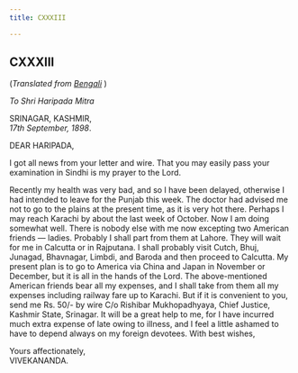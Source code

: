 ```yaml
---
title: CXXXIII

---
```





  

  


## CXXXIII

(*Translated from [Bengali](b8411e8133.pdf)* )

*To Shri Haripada Mitra*

SRINAGAR, KASHMIR,  
*17th September, 1898*.

DEAR HARIPADA,

I got all news from your letter and wire. That you may easily pass your
examination in Sindhi is my prayer to the Lord.

Recently my health was very bad, and so I have been delayed, otherwise I
had intended to leave for the Punjab this week. The doctor had advised
me not to go to the plains at the present time, as it is very hot there.
Perhaps I may reach Karachi by about the last week of October. Now I am
doing somewhat well. There is nobody else with me now excepting two
American friends — ladies. Probably I shall part from them at Lahore.
They will wait for me in Calcutta or in Rajputana. I shall probably
visit Cutch, Bhuj, Junagad, Bhavnagar, Limbdi, and Baroda and then
proceed to Calcutta. My present plan is to go to America via China and
Japan in November or December, but it is all in the hands of the Lord.
The above-mentioned American friends bear all my expenses, and I shall
take from them all my expenses including railway fare up to Karachi. But
if it is convenient to you, send me Rs. 50/- by wire C/o Rishibar
Mukhopadhyaya, Chief Justice, Kashmir State, Srinagar. It will be a
great help to me, for I have incurred much extra expense of late owing
to illness, and I feel a little ashamed to have to depend always on my
foreign devotees. With best wishes,

Yours affectionately,  
VIVEKANANDA.


